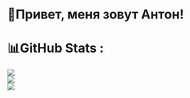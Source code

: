 <div id="header">
<h1>👋Привет, меня зовут Антон!</h1>
</div> 

# 📊GitHub Stats :
![](https://github-readme-stats.vercel.app/api?username=Antonborqa&theme=dark&hide_border=true&include_all_commits=false&count_private=true)<br/>
![](https://github-readme-streak-stats.herokuapp.com/?user=Antonborqa&theme=dark&hide_border=true)<br/>
![](https://github-readme-stats.vercel.app/api/top-langs/?username=Antonborqa&theme=dark&hide_border=true&include_all_commits=false&count_private=true&layout=compact)

